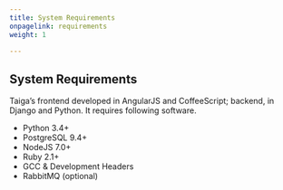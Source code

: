 ```yaml
---
title: System Requirements
onpagelink: requirements
weight: 1

---
```


System Requirements
-------------------

Taiga’s frontend developed in AngularJS and CoffeeScript; backend, in Django and Python. It requires following software.

- Python 3.4+
- PostgreSQL 9.4+
- NodeJS 7.0+
- Ruby 2.1+
- GCC &amp; Development Headers
- RabbitMQ (optional)
 